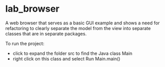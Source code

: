 # lab_browser

A web browser that serves as a basic GUI example and shows a need for refactoring to clearly separate 
the model from the view into separate classes that are in separate packages.

To run the project:
 * click to expand the folder src to find the Java class Main
 * right click on this class and select Run Main.main()

